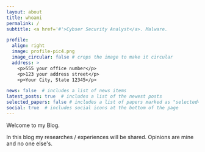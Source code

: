 ```yaml
---
layout: about
title: whoami
permalink: /
subtitle: <a href='#'>Cybser Security Analyst</a>. Malware.

profile:
  align: right
  image: profile-pic4.png
  image_circular: false # crops the image to make it circular
  address: >
    <p>555 your office number</p>
    <p>123 your address street</p>
    <p>Your City, State 12345</p>

news: false  # includes a list of news items
latest_posts: true  # includes a list of the newest posts
selected_papers: false # includes a list of papers marked as "selected={true}"
social: true  # includes social icons at the bottom of the page
---
```


Welcome to my Blog.

In this blog my researches / experiences will be shared.
Opinions are mine and no one else's.
